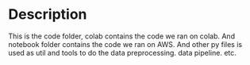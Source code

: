 # Description
This is the code folder, colab contains the code we ran on colab. And notebook folder contains the code we ran on AWS. And other py files is used as util and tools to do the data preprocessing. data pipeline. etc.
